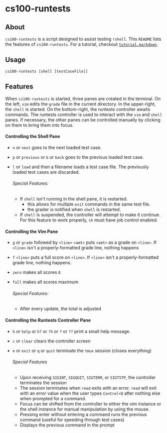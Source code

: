 # cs100-runtests

## About
``cs100-runtests`` is a script designed to assist testing ``rshell``.
This ``README`` lists the features of ``cs100-runtests``.
For a tutorial, checkout [``tutorial.markdown``](./tutorial.markdown).


## Usage
```
cs100-runtests [shell [testCaseFile]]
```

## Features
<!-- This section details how to use the runtests controller. -->

When ``cs100-runtests`` is started, three panes are created in the terminal.
On the left, ``vim`` edits the ``grade`` file in the current directory.
In the upper-right, the ``shell`` is started.
On the bottom-right, the runtests controller awaits commands.
The runtests controller is used to interact with the ``vim`` and ``shell`` panes.
If necessary, the other panes can be controlled manually by clicking on them to bring them into focus.


#### Controlling the Shell Pane
* ``n`` or ``next`` goes to the next loaded test case.
* ``p`` or ``previous`` or ``b`` or ``back`` goes to the previous loaded test case.
* ``l`` or ``load`` and then a filename loads a test case file.
The previously loaded test cases are discarded.

  ###### Special Features:
  * If ``shell`` isn't running in the shell pane, it is restarted.
    * this allows for multiple ``exit`` commands in the same test file.
    * the grader is notified when ``shell`` is restarted.
  * If ``shell`` is suspended, the controller will attempt to make it continue.
  For this feature to work properly, ``sh`` must have job control enabled.

#### Controlling the Vim Pane
* ``g`` or ``grade`` followed by ``<line>`` ``<amt>`` puts ``<amt>`` as a grade on ``<line>``. If ``<line>`` isn't a properly-formatted grade line, nothing happens
* ``f`` ``<line>`` puts a full score on ``<line>``. If ``<line>`` isn't a properly-formatted grade line, nothing happens.
* ``zero`` makes all scores ``0``
* ``full`` makes all scores maximum

  ###### Special Features:
  * After every update, the total is adjusted

#### Controlling the Runtests Controller Pane
* ``h`` or ``help`` or ``h?`` or ``?h`` or ``?`` or ``??`` print a small help message.
* ``c`` or ``clear`` clears the controller screen
* ``e`` or ``exit`` or ``q`` or ``quit`` terminate the ``tmux`` session (closes everything)

  ###### Special Features
  * Upon receiving ``SIGINT``, ``SIGQUIT``, ``SIGTERM``, or ``SIGTSTP``, the controller terminates the session
  * The session terminates when ``read`` exits with an error.
    ``read`` will exit with an error value when the user types ``Control+D`` after nothing else when prompted for a command.
  * Focus can be shifted from the controller to either the vim instance or the shell instance for manual manipulation by using the mouse.
  * Pressing enter without entering a command runs the previous command (useful for speeding through test cases)
  * Displays the previous command in the prompt

